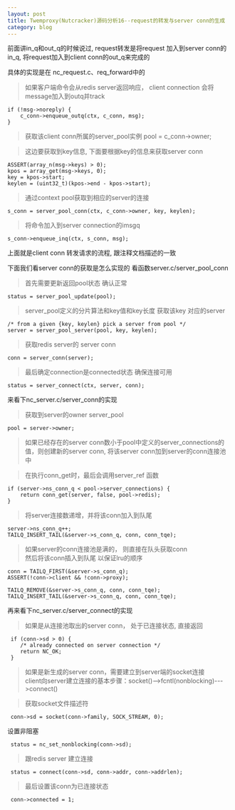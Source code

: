 ```yaml
---
layout: post
title: Twemproxy(Nutcracker)源码分析16--request的转发与server conn的生成
category: blog
---
```


前面讲in_q和out_q的时候说过, request转发是将request 加入到server conn的in_q, 将request加入到client conn的out_q来完成的

具体的实现是在  nc_request.c、req_forward中的
 
>如果客户端命令会从redis server返回响应， client connection 会将message加入到outq并track
    
    if (!msg->noreply) {
        c_conn->enqueue_outq(ctx, c_conn, msg);
    }
>获取该client conn所属的server_pool实例
    pool = c_conn->owner;
    
>这边要获取到key信息, 下面要根据key的信息来获取server conn
    
    ASSERT(array_n(msg->keys) > 0);
    kpos = array_get(msg->keys, 0);
    key = kpos->start;
    keylen = (uint32_t)(kpos->end - kpos->start);
    
>通过context pool获取到相应的server的连接
    
    s_conn = server_pool_conn(ctx, c_conn->owner, key, keylen);
    
>将命令加入到server connection的imsgq
    
    s_conn->enqueue_inq(ctx, s_conn, msg);
    
上面就是client conn  转发请求的流程, 跟注释文档描述的一致
 
 下面我们看server conn的获取是怎么实现的
 看函数server.c/server_pool_conn
 
 
>首先需要更新返回pool状态 确认正常
    
    status = server_pool_update(pool);
    
>server_pool定义的分片算法和key值和key长度  获取该key 对应的server
    
    /* from a given {key, keylen} pick a server from pool */
    server = server_pool_server(pool, key, keylen);
    
>获取redis server的 server conn
 
    conn = server_conn(server);

>最后确定connection是connected状态 确保连接可用
   
    status = server_connect(ctx, server, conn);
 
 
来看下nc_server.c/server_conn的实现
     
>获取到server的owner server_pool
    
    pool = server->owner;
    
>如果已经存在的server conn数小于pool中定义的server_connections的值，则创建新的server conn, 将该server conn加到server的conn连接池中

>在执行conn_get时，最后会调用server_ref 函数   
 
    if (server->ns_conn_q < pool->server_connections) {
        return conn_get(server, false, pool->redis);
    }
   

>将server连接数递增，并将该conn加入到队尾 
    
    server->ns_conn_q++;
    TAILQ_INSERT_TAIL(&server->s_conn_q, conn, conn_tqe);
    
    
>如果server的conn连接池是满的， 则直接在队头获取conn                    
  然后将该conn插入到队尾 以保证lru的顺序                                  
    
    conn = TAILQ_FIRST(&server->s_conn_q);
    ASSERT(!conn->client && !conn->proxy);

    TAILQ_REMOVE(&server->s_conn_q, conn, conn_tqe);
    TAILQ_INSERT_TAIL(&server->s_conn_q, conn, conn_tqe);
    
再来看下nc_server.c/server_connect的实现
    
>如果是从连接池取出的server conn， 处于已连接状态, 直接返回
     
     if (conn->sd > 0) {
        /* already connected on server connection */
        return NC_OK;
     }
     
>如果是新生成的server conn，需要建立到server端的socket连接                                             
client向server建立连接的基本步骤：socket()-->fcntl(nonblocking)--->connect()
     
>获取socket文件描述符
     
     conn->sd = socket(conn->family, SOCK_STREAM, 0);
     
>
设置非阻塞
    
     status = nc_set_nonblocking(conn->sd);

>跟redis server 建立连接
 
     status = connect(conn->sd, conn->addr, conn->addrlen);
     
>最后设置该conn为已连接状态
 
     conn->connected = 1;